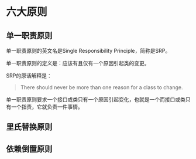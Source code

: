 #  六大原则
## 单一职责原则

单一职责原则的英文名是Single Responsibility Principle，简称是SRP。

单一职责原则的定义是：应该有且仅有一个原因引起类的变更。

SRP的原话解释是：

> There should never be more than one reason for a class to change.

单一职责原则要求一个接口或类只有一个原因引起变化，也就是一个而接口或类只有一个指责，它就负责一件事情。

## 里氏替换原则


## 依赖倒置原则